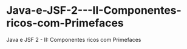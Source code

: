 # Java-e-JSF-2---II-Componentes-ricos-com-Primefaces
Java e JSF 2 - II: Componentes ricos com Primefaces
